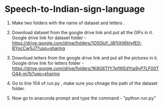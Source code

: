 # Speech-to-Indian-sign-language
1) Make two folders with the name of dataset and letters .

2) Download dataset from the google drive link and put all the GIFs in it. 
Google drive link for dataset folder - https://drive.google.com/drive/folders/1O50luY_iW1jXit6hIyfE0-BYncCw1jJ7?usp=sharing

3) Download letters from the google drive link and put all the pictures in it.
Google drive link for letters folder - https://drive.google.com/drive/folders/1K8G6TfY7pfWEdYta9yP7LF00TO44-m7b?usp=sharing

4) Go to line 104 of run.py , make sure you chnage the path of the dataset folder.

5) Now go to anaconda prompt and type the command - "python run.py"
